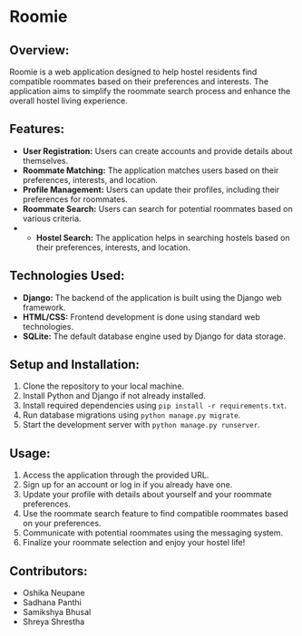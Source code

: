 
# Roomie


## Overview:
Roomie is a web application designed to help hostel residents find compatible roommates based on their preferences and interests. The application aims to simplify the roommate search process and enhance the overall hostel living experience.

## Features:
- **User Registration:** Users can create accounts and provide details about themselves.
- **Roommate Matching:** The application matches users based on their preferences, interests, and location.
- **Profile Management:** Users can update their profiles, including their preferences for roommates.
- **Roommate Search:** Users can search for potential roommates based on various criteria.
- - **Hostel Search:** The application helps in searching hostels based on their preferences, interests, and location.

## Technologies Used:
- **Django:** The backend of the application is built using the Django web framework.
- **HTML/CSS:** Frontend development is done using standard web technologies.
- **SQLite:** The default database engine used by Django for data storage.


## Setup and Installation:
1. Clone the repository to your local machine.
2. Install Python and Django if not already installed.
3. Install required dependencies using `pip install -r requirements.txt`.
4. Run database migrations using `python manage.py migrate`.
5. Start the development server with `python manage.py runserver`.

## Usage:
1. Access the application through the provided URL.
2. Sign up for an account or log in if you already have one.
3. Update your profile with details about yourself and your roommate preferences.
4. Use the roommate search feature to find compatible roommates based on your preferences.
5. Communicate with potential roommates using the messaging system.
6. Finalize your roommate selection and enjoy your hostel life!

## Contributors:
- Oshika Neupane
- Sadhana Panthi
- Samikshya Bhusal
- Shreya Shrestha





